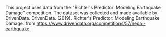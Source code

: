 This project uses data from the "Richter's Predictor: Modeling Earthquake Damage" competition. The dataset was collected and made available by DrivenData. DrivenData. (2019). Richter's Predictor: Modeling Earthquake Damage. from https://www.drivendata.org/competitions/57/nepal-earthquake.
